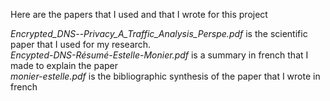Here are the papers that I used and that I wrote for this project

_Encrypted_DNS_--_Privacy_A_Traffic_Analysis_Perspe.pdf_ is the scientific paper that I used for my research.<br/>
_Encypted-DNS-Résumé-Estelle-Monier.pdf_ is a summary in french that I made to explain the paper<br/>
_monier-estelle.pdf_ is the bibliographic synthesis of the paper that I wrote in french<br/>
